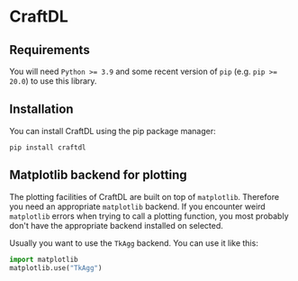 # CraftDL

## Requirements

You will need `Python >= 3.9` and some recent version of `pip` (e.g. `pip >= 20.0`) 
to use this library.

## Installation

You can install CraftDL using the pip package manager:

```shell
pip install craftdl
```

## Matplotlib backend for plotting

The plotting facilities of CraftDL are built on top of `matplotlib`. Therefore you need
an appropriate `matplotlib` backend. If you encounter weird `matplotlib` errors when
trying to call a plotting function, you most probably don't have the appropriate backend
installed on selected.

Usually you want to use the `TkAgg` backend. You can use it like this:

```python
import matplotlib
matplotlib.use("TkAgg")
```
